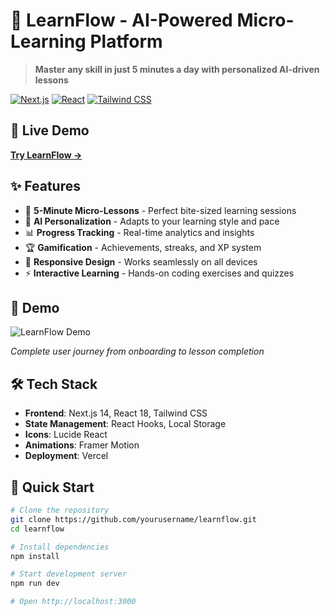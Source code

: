 # 🧠 LearnFlow - AI-Powered Micro-Learning Platform

> **Master any skill in just 5 minutes a day with personalized AI-driven lessons**

[![Next.js](https://img.shields.io/badge/Next.js-14-black)](https://nextjs.org/)
[![React](https://img.shields.io/badge/React-18-blue)](https://reactjs.org/)
[![Tailwind CSS](https://img.shields.io/badge/Tailwind-CSS-38B2AC)](https://tailwindcss.com/)

## 🚀 Live Demo

[**Try LearnFlow →**](your-vercel-url-here)

## ✨ Features

- 🎯 **5-Minute Micro-Lessons** - Perfect bite-sized learning sessions
- 🤖 **AI Personalization** - Adapts to your learning style and pace
- 📊 **Progress Tracking** - Real-time analytics and insights
- 🏆 **Gamification** - Achievements, streaks, and XP system
- 📱 **Responsive Design** - Works seamlessly on all devices
- ⚡ **Interactive Learning** - Hands-on coding exercises and quizzes

## 🎥 Demo

![LearnFlow Demo](demo.gif)

*Complete user journey from onboarding to lesson completion*

## 🛠️ Tech Stack

- **Frontend**: Next.js 14, React 18, Tailwind CSS
- **State Management**: React Hooks, Local Storage
- **Icons**: Lucide React
- **Animations**: Framer Motion
- **Deployment**: Vercel

## 🚀 Quick Start

```bash
# Clone the repository
git clone https://github.com/yourusername/learnflow.git
cd learnflow

# Install dependencies
npm install

# Start development server
npm run dev

# Open http://localhost:3000